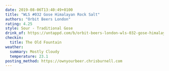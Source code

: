 ```yaml
---
date: 2019-08-06T13:40:49+0100
title: "WLS #032 Gose Himalayan Rock Salt"
authors: "Orbit Beers London"
rating: 4.25
style: Sour - Traditional Gose
drink_of: https://untappd.com/b/orbit-beers-london-wls-032-gose-himalayan-rock-salt/3348943
checkin:
  title: The Old Fountain
weather:
  summary: Mostly Cloudy
  temperature: 23.1
posting_method: https://ownyourbeer.chrisburnell.com
---
```

